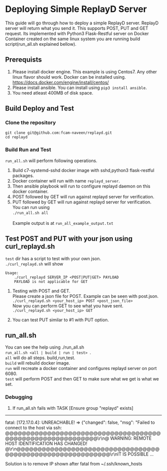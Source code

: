 # Deploying Simple ReplayD Server
This guide will go through how to deploy a simple ReplayD server. ReplayD server will return what you send it. 
This supports POST, PUT and GET request.
Its implemented with Python3 Flask-Restful server on Docker Container created on the same linux system you are running build script(run_all.sh explained bellow).

## Prerequists
1. Please install docker engine. This example is using Centos7. Any other linux flavor should work.
Docker can be installed using. https://docs.docker.com/engine/install/centos/
2. Please install ansible. 
You can install using ```pip3 install ansible```.
3. You need atleast 400MB of disk space.

## Build Deploy and Test
### Clone the repository
```git clone git@github.com:fcam-naveen/replayd.git ```  
```cd replayd```

### Build Run and Test
```run_all.sh``` will perform following operations.
1. Build c7-systemd-sshd docker image with sshd,python3 flask-restful packages. 
2. Docker container will run with name ```replayd_server```.
3. Then ansible playbook will run to configure replayd daemon on this docker container.
4. POST followed by GET will run against replayd server for verification.
5. PUT followed by GET will run against replayd server for verification.\
You can run using\
```./run_all.sh all``` <br />   
Example output is at ```run_all_example_output.txt```

## Test POST and PUT with your json using curl_replayd.sh
```test``` dir has a script to test with your own json.  
```./curl_replayd.sh``` will show  
```
Usage: 
    ./curl_replayd SERVER_IP <POST|PUT|GET> PAYLOAD
    PAYLOAD is not applicable for GET
```

1. Testing with POST and GET.  
Please create a json file for POST. Example can be seen with post.json.  
```./curl_replayd.sh <your_host_ip> POST <post_json_file>```  
Now you can perform GET to see what you have sent.  
```./curl_replayd.sh <your_host_ip> GET``` <br />  

2. You can test PUT similar to #1 with PUT option.

## run_all.sh
You can see the help using
./run_all.sh  
```run_all.sh <all | build | run | test> ```.  
```all``` will do all steps. build,run,test.  
```build``` will rebuild docker image.  
```run``` will recreate a docker container and configures replayd server on port 6080.  
```test``` will perform POST and then GET to make sure what we get is what we set.  

### Debugging
1. If run_all.sh fails with
TASK [Ensure group "replayd" exists]
****************************************************************************************************************************************
fatal: [172.17.0.4]: UNREACHABLE! => {"changed": false, "msg": "Failed to connect to the host via ssh:
@@@@@@@@@@@@@@@@@@@@@@@@@@@@@@@@@@@@@@@@@@@@@@@@@@@@@@@@@@@\r\n@    WARNING: REMOTE HOST IDENTIFICATION HAS CHANGED!
@\r\n@@@@@@@@@@@@@@@@@@@@@@@@@@@@@@@@@@@@@@@@@@@@@@@@@@@@@@@@@@@\r\nIT IS POSSIBLE ...

Solution is to remove IP shown after fatal from ~/.ssh/known_hosts
